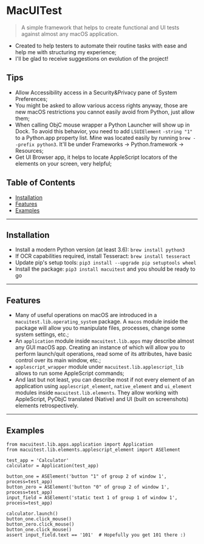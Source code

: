 # MacUITest

> A simple framework that helps to create functional and UI tests against almost any macOS application.

- Created to help testers to automate their routine tasks with ease and help me with structuring my experience;
- I'll be glad to receive suggestions on evolution of the project!

## Tips
- Allow Accessibility access in a Security&Privacy pane of System Preferences;
- You might be asked to allow various access rights anyway, those are new macOS restrictions you cannot easily avoid from Python, just allow them;
- When calling ObjC mouse wrapper a Python Launcher will show up in Dock. To avoid this behavior, you need to add `LSUIElement` `-string "1"` to a Python.app property list. Mine was located easily by running `brew --prefix python3`. It'll be under Frameworks -> Python.framework -> Resources;
- Get UI Browser app, it helps to locate AppleScript locators of the elements on your screen, very helpful;

## Table of Contents
- [Installation](#installation)
- [Features](#features)
- [Examples](#examples)

---
## Installation

- Install a modern Python version (at least 3.6): `brew install python3`
- If OCR capabilities required, install Tesseract: `brew install tesseract`
- Update pip's setup tools: `pip3 install --upgrade pip setuptools wheel`
- Install the package: `pip3 install macuitest` and you should be ready to go

---
## Features
- Many of useful operations on macOS are introduced in a `macuitest.lib.operating_system` package. A `macos` module inside the package will allow you to manipulate files, processes, change some system settings, etc.;
- An `application` module inside `macuitest.lib.apps` may describe almost any GUI macOS app. Creating an instance of which will allow you to perform launch/quit operations, read some of its attributes, have basic control over its main window, etc.;
- `applescript_wrapper` module under `macuitest.lib.applescript_lib` allows to run some AppleScript commands;
- And last but not least, you can describe most if not every element of an application using `applescript_element`, `native_element` and `ui_element` modules inside `macuitest.lib.elements`. They allow working with AppleScript, PyObjC translated (Native) and UI (built on screenshots) elements retrospectively.

---
## Examples

```pythonstub
from macuitest.lib.apps.application import Application
from macuitest.lib.elements.applescript_element import ASElement

test_app = 'Calculator'
calculator = Application(test_app)

button_one = ASElement('button "1" of group 2 of window 1', process=test_app)
button_zero = ASElement('button "0" of group 2 of window 1', process=test_app)
input_field = ASElement('static text 1 of group 1 of window 1', process=test_app)

calculator.launch()
button_one.click_mouse()
button_zero.click_mouse()
button_one.click_mouse()
assert input_field.text == '101'  # Hopefully you get 101 there :)
```
